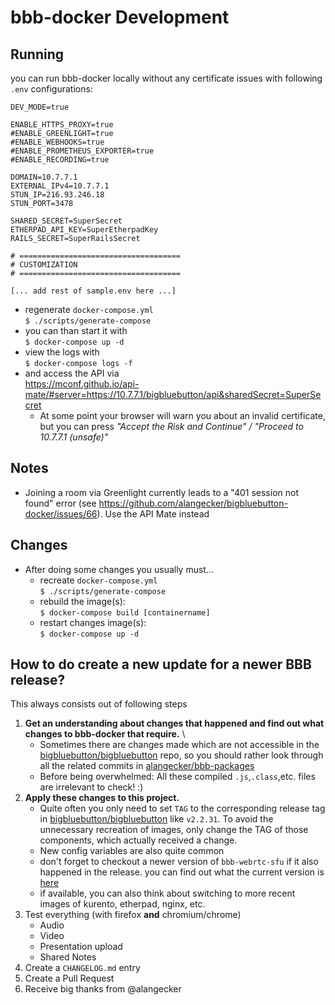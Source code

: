 # bbb-docker Development

## Running
you can run bbb-docker locally without any certificate issues with following `.env` configurations:

```
DEV_MODE=true

ENABLE_HTTPS_PROXY=true
#ENABLE_GREENLIGHT=true
#ENABLE_WEBHOOKS=true
#ENABLE_PROMETHEUS_EXPORTER=true
#ENABLE_RECORDING=true

DOMAIN=10.7.7.1
EXTERNAL_IPv4=10.7.7.1
STUN_IP=216.93.246.18
STUN_PORT=3478

SHARED_SECRET=SuperSecret
ETHERPAD_API_KEY=SuperEtherpadKey
RAILS_SECRET=SuperRailsSecret

# ====================================
# CUSTOMIZATION
# ====================================

[... add rest of sample.env here ...]
```

- regenerate `docker-compose.yml` \
  `$ ./scripts/generate-compose`
- you can than start it with \
  `$ docker-compose up -d`
- view the logs with \
  `$ docker-compose logs -f`
- and access the API via \
  https://mconf.github.io/api-mate/#server=https://10.7.7.1/bigbluebutton/api&sharedSecret=SuperSecret
    * At some point your browser will warn you about an invalid certificate, but you can press _"Accept the Risk and Continue" / "Proceed to 10.7.7.1 (unsafe)"_


## Notes
- Joining a room via Greenlight currently leads to a "401 session not found" error (see https://github.com/alangecker/bigbluebutton-docker/issues/66). Use the API Mate instead

## Changes
- After doing some changes you usually must...
  - recreate `docker-compose.yml` \
    `$ ./scripts/generate-compose`
  * rebuild the image(s): \
    `$ docker-compose build [containername]`
  * restart changes image(s): \
    `$ docker-compose up -d`


## How to do create a new update for a newer BBB release?
This always consists out of following steps
1. **Get an understanding about changes that happened and find out what changes to bbb-docker that require.** \
    * Sometimes there are changes made which are not accessible in the [bigbluebutton/bigbluebutton](https://github.com/bigbluebutton/bigbluebutton) repo, so you should rather look through all the related commits in [alangecker/bbb-packages](https://github.com/alangecker/bbb-packages/commits/master)
    * Before being overwhelmed: All these compiled `.js`,`.class`,etc. files are irrelevant to check! :)
2. **Apply these changes to this project.** 
    * Quite often you only need to set `TAG` to the corresponding release tag in [bigbluebutton/bigbluebutton](https://github.com/bigbluebutton/bigbluebutton) like `v2.2.31`. To avoid the unnecessary recreation of images, only change the TAG of those components, which actually received a change.
    * New config variables are also quite common
    * don't forget to checkout a newer version of `bbb-webrtc-sfu` if it also happened in the release. you can find out what the current version is [here](https://github.com/alangecker/bbb-packages/blob/v2.3.x/bbb-webrtc-sfu/data/usr/local/bigbluebutton/bbb-webrtc-sfu/package.json)
    * if available, you can also think about switching to more recent images of kurento, etherpad, nginx, etc.
3. Test everything (with firefox **and** chromium/chrome)
    * Audio
    * Video
    * Presentation upload
    * Shared Notes
4. Create a `CHANGELOG.md` entry
5. Create a Pull Request
6. Receive big thanks from @alangecker 
